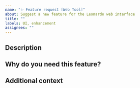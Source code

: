 ```yaml
---
name: "✨ Feature request [Web Tool]"
about: Suggest a new feature for the Leonardo web interface
title: ""
labels: UI, enhancement
assignees: ""
---
```


## Description

<!-- Describe your suggested feature in detail -->

## Why do you need this feature?

<!-- Tell us what this solves or why this is important to your use case -->

## Additional context

<!-- Add any other context, workarounds, or screenshots about your request -->
